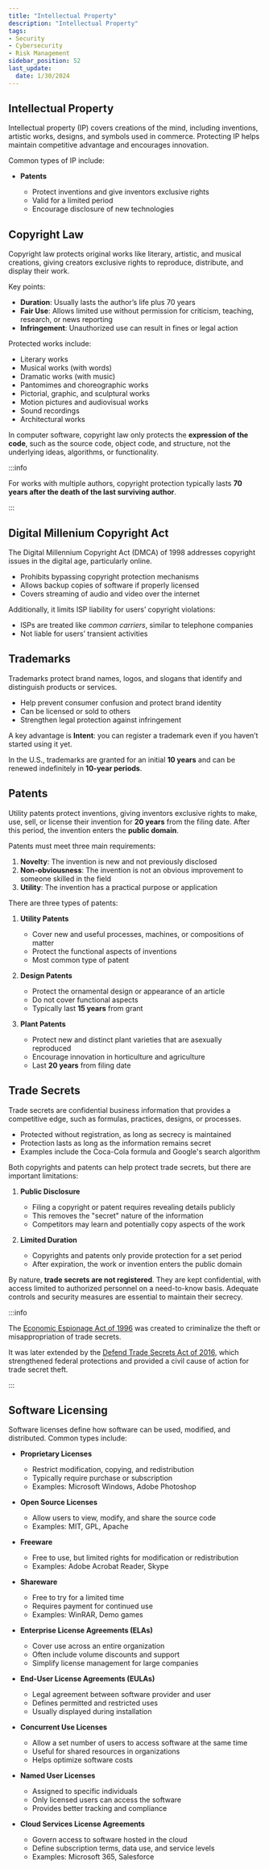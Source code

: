 ```yaml
---
title: "Intellectual Property"
description: "Intellectual Property"
tags: 
- Security
- Cybersecurity
- Risk Management
sidebar_position: 52
last_update:
  date: 1/30/2024
---
```



## Intellectual Property

Intellectual property (IP) covers creations of the mind, including inventions, artistic works, designs, and symbols used in commerce. Protecting IP helps maintain competitive advantage and encourages innovation.

Common types of IP include:

- **Patents**

  - Protect inventions and give inventors exclusive rights
  - Valid for a limited period
  - Encourage disclosure of new technologies


## Copyright Law

Copyright law protects original works like literary, artistic, and musical creations, giving creators exclusive rights to reproduce, distribute, and display their work.

Key points:

- **Duration**: Usually lasts the author’s life plus 70 years
- **Fair Use**: Allows limited use without permission for criticism, teaching, research, or news reporting
- **Infringement**: Unauthorized use can result in fines or legal action

Protected works include:

- Literary works
- Musical works (with words)
- Dramatic works (with music)
- Pantomimes and choreographic works
- Pictorial, graphic, and sculptural works
- Motion pictures and audiovisual works
- Sound recordings
- Architectural works

In computer software, copyright law only protects the **expression of the code**, such as the source code, object code, and structure, not the underlying ideas, algorithms, or functionality.

:::info 

For works with multiple authors, copyright protection typically lasts **70 years after the death of the last surviving author**.

:::


## Digital Millenium Copyright Act  

The Digital Millennium Copyright Act (DMCA) of 1998 addresses copyright issues in the digital age, particularly online. 

- Prohibits bypassing copyright protection mechanisms
- Allows backup copies of software if properly licensed
- Covers streaming of audio and video over the internet

Additionally, it limits ISP liability for users’ copyright violations:

- ISPs are treated like *common carriers*, similar to telephone companies
- Not liable for users’ transient activities

## Trademarks

Trademarks protect brand names, logos, and slogans that identify and distinguish products or services.

- Help prevent consumer confusion and protect brand identity
- Can be licensed or sold to others
- Strengthen legal protection against infringement

A key advantage is **Intent**: you can register a trademark even if you haven’t started using it yet.

In the U.S., trademarks are granted for an initial **10 years** and can be renewed indefinitely in **10-year periods**.

## Patents

Utility patents protect inventions, giving inventors exclusive rights to make, use, sell, or license their invention for **20 years** from the filing date. After this period, the invention enters the **public domain**.

Patents must meet three main requirements:

1. **Novelty**: The invention is new and not previously disclosed
2. **Non-obviousness**: The invention is not an obvious improvement to someone skilled in the field
3. **Utility**: The invention has a practical purpose or application

There are three types of patents:

1. **Utility Patents**

   - Cover new and useful processes, machines, or compositions of matter
   - Protect the functional aspects of inventions
   - Most common type of patent

2. **Design Patents**

   - Protect the ornamental design or appearance of an article
   - Do not cover functional aspects
   - Typically last **15 years** from grant

3. **Plant Patents**

   - Protect new and distinct plant varieties that are asexually reproduced
   - Encourage innovation in horticulture and agriculture
   - Last **20 years** from filing date

## Trade Secrets 

Trade secrets are confidential business information that provides a competitive edge, such as formulas, practices, designs, or processes.

- Protected without registration, as long as secrecy is maintained
- Protection lasts as long as the information remains secret
- Examples include the Coca-Cola formula and Google's search algorithm

Both copyrights and patents can help protect trade secrets, but there are important limitations:

1. **Public Disclosure**

   - Filing a copyright or patent requires revealing details publicly
   - This removes the "secret" nature of the information
   - Competitors may learn and potentially copy aspects of the work

2. **Limited Duration**

   - Copyrights and patents only provide protection for a set period
   - After expiration, the work or invention enters the public domain

By nature, **trade secrets are not registered**. They are kept confidential, with access limited to authorized personnel on a need-to-know basis. Adequate controls and security measures are essential to maintain their secrecy.


:::info 

The [Economic Espionage Act of 1996](/docs/007-Cybersecurity/001-Risk-and-Governance/055-US-Privacy-Laws.md#economic-espionage-act-of-1996) was created to criminalize the theft or misappropriation of trade secrets.

It was later extended by the [Defend Trade Secrets Act of 2016](/docs/007-Cybersecurity/001-Risk-and-Governance/055-US-Privacy-Laws.md#defend-trade-secrets-act-of-2016), which strengthened federal protections and provided a civil cause of action for trade secret theft.

:::


## Software Licensing 

Software licenses define how software can be used, modified, and distributed. Common types include: 


- **Proprietary Licenses**

  - Restrict modification, copying, and redistribution
  - Typically require purchase or subscription
  - Examples: Microsoft Windows, Adobe Photoshop

- **Open Source Licenses**

  - Allow users to view, modify, and share the source code
  - Examples: MIT, GPL, Apache

- **Freeware**

  - Free to use, but limited rights for modification or redistribution
  - Examples: Adobe Acrobat Reader, Skype

- **Shareware**

  - Free to try for a limited time
  - Requires payment for continued use
  - Examples: WinRAR, Demo games

- **Enterprise License Agreements (ELAs)**

  - Cover use across an entire organization
  - Often include volume discounts and support
  - Simplify license management for large companies

- **End-User License Agreements (EULAs)**

  - Legal agreement between software provider and user
  - Defines permitted and restricted uses
  - Usually displayed during installation

- **Concurrent Use Licenses**

  - Allow a set number of users to access software at the same time
  - Useful for shared resources in organizations
  - Helps optimize software costs

- **Named User Licenses**

  - Assigned to specific individuals
  - Only licensed users can access the software
  - Provides better tracking and compliance

- **Cloud Services License Agreements**

  - Govern access to software hosted in the cloud
  - Define subscription terms, data use, and service levels
  - Examples: Microsoft 365, Salesforce
